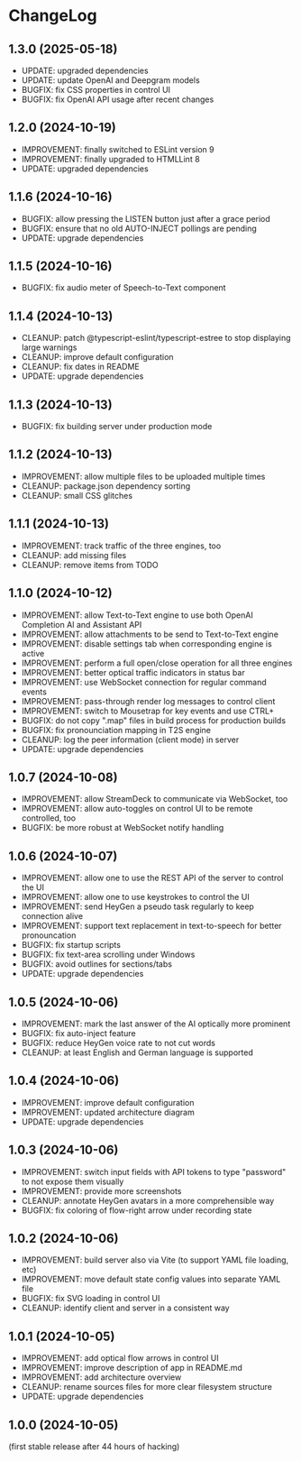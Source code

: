
ChangeLog
=========

1.3.0 (2025-05-18)
------------------

- UPDATE: upgraded dependencies
- UPDATE: update OpenAI and Deepgram models
- BUGFIX: fix CSS properties in control UI
- BUGFIX: fix OpenAI API usage after recent changes

1.2.0 (2024-10-19)
------------------

- IMPROVEMENT: finally switched to ESLint version 9
- IMPROVEMENT: finally upgraded to HTMLLint 8
- UPDATE: upgraded dependencies

1.1.6 (2024-10-16)
------------------

- BUGFIX: allow pressing the LISTEN button just after a grace period
- BUGFIX: ensure that no old AUTO-INJECT pollings are pending
- UPDATE: upgrade dependencies

1.1.5 (2024-10-16)
------------------

- BUGFIX: fix audio meter of Speech-to-Text component

1.1.4 (2024-10-13)
------------------

- CLEANUP: patch @typescript-eslint/typescript-estree to stop displaying large warnings
- CLEANUP: improve default configuration
- CLEANUP: fix dates in README
- UPDATE: upgrade dependencies

1.1.3 (2024-10-13)
------------------

- BUGFIX: fix building server under production mode

1.1.2 (2024-10-13)
------------------

- IMPROVEMENT: allow multiple files to be uploaded multiple times
- CLEANUP: package.json dependency sorting
- CLEANUP: small CSS glitches

1.1.1 (2024-10-13)
------------------

- IMPROVEMENT: track traffic of the three engines, too
- CLEANUP: add missing files
- CLEANUP: remove items from TODO

1.1.0 (2024-10-12)
------------------

- IMPROVEMENT: allow Text-to-Text engine to use both OpenAI Completion AI and Assistant API
- IMPROVEMENT: allow attachments to be send to Text-to-Text engine
- IMPROVEMENT: disable settings tab when corresponding engine is active
- IMPROVEMENT: perform a full open/close operation for all three engines
- IMPROVEMENT: better optical traffic indicators in status bar
- IMPROVEMENT: use WebSocket connection for regular command events
- IMPROVEMENT: pass-through render log messages to control client
- IMPROVEMENT: switch to Mousetrap for key events and use CTRL+<num>
- BUGFIX: do not copy ".map" files in build process for production builds
- BUGFIX: fix pronounciation mapping in T2S engine
- CLEANUP: log the peer information (client mode) in server
- UPDATE: upgrade dependencies

1.0.7 (2024-10-08)
------------------

- IMPROVEMENT: allow StreamDeck to communicate via WebSocket, too
- IMPROVEMENT: allow auto-toggles on control UI to be remote controlled, too
- BUGFIX: be more robust at WebSocket notify handling

1.0.6 (2024-10-07)
------------------

- IMPROVEMENT: allow one to use the REST API of the server to control the UI
- IMPROVEMENT: allow one to use keystrokes to control the UI
- IMPROVEMENT: send HeyGen a pseudo task regularly to keep connection alive
- IMPROVEMENT: support text replacement in text-to-speech for better pronouncation
- BUGFIX: fix startup scripts
- BUGFIX: fix text-area scrolling under Windows
- BUGFIX: avoid outlines for sections/tabs
- UPDATE: upgrade dependencies

1.0.5 (2024-10-06)
------------------

- IMPROVEMENT: mark the last answer of the AI optically more prominent
- BUGFIX: fix auto-inject feature
- BUGFIX: reduce HeyGen voice rate to not cut words
- CLEANUP: at least English and German language is supported

1.0.4 (2024-10-06)
------------------

- IMPROVEMENT: improve default configuration
- IMPROVEMENT: updated architecture diagram
- UPDATE: upgrade dependencies

1.0.3 (2024-10-06)
------------------

- IMPROVEMENT: switch input fields with API tokens to type "password" to not expose them visually
- IMPROVEMENT: provide more screenshots
- CLEANUP: annotate HeyGen avatars in a more comprehensible way
- BUGFIX: fix coloring of flow-right arrow under recording state

1.0.2 (2024-10-06)
------------------

- IMPROVEMENT: build server also via Vite (to support YAML file loading, etc)
- IMPROVEMENT: move default state config values into separate YAML file
- BUGFIX: fix SVG loading in control UI
- CLEANUP: identify client and server in a consistent way

1.0.1 (2024-10-05)
------------------

- IMPROVEMENT: add optical flow arrows in control UI
- IMPROVEMENT: improve description of app in README.md
- IMPROVEMENT: add architecture overview
- CLEANUP: rename sources files for more clear filesystem structure
- UPDATE: upgrade dependencies

1.0.0 (2024-10-05)
------------------

(first stable release after 44 hours of hacking)

